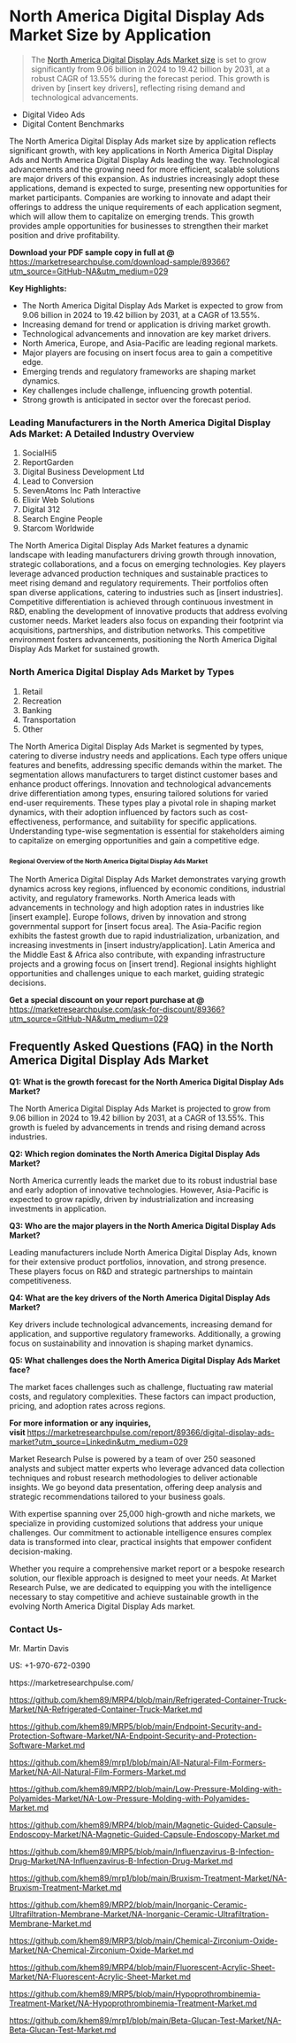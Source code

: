 <h1>North America Digital Display Ads Market&nbsp;Size by Application</h1><blockquote><p>The <a href="https://marketresearchpulse.com/download-sample/89366?utm_source=GitHub-NA&amp;utm_medium=029">North America Digital Display Ads Market size</a> is set to grow significantly from 9.06 billion in 2024 to 19.42 billion by 2031, at a robust CAGR of 13.55% during the forecast period. This growth is driven by [insert key drivers], reflecting rising demand and technological advancements.</p></blockquote><ul><li>Digital Video Ads <li> Digital Content Benchmarks</li></ul><p>The North America Digital Display Ads market size by application reflects significant growth, with key applications in North America Digital Display Ads and North America Digital Display Ads leading the way. Technological advancements and the growing need for more efficient, scalable solutions are major drivers of this expansion. As industries increasingly adopt these applications, demand is expected to surge, presenting new opportunities for market participants. Companies are working to innovate and adapt their offerings to address the unique requirements of each application segment, which will allow them to capitalize on emerging trends. This growth provides ample opportunities for businesses to strengthen their market position and drive profitability.</p><p><strong>Download your PDF sample copy in full at @ </strong><a href="https://marketresearchpulse.com/download-sample/89366?utm_source=GitHub-NA&amp;utm_medium=029">https://marketresearchpulse.com/download-sample/89366?utm_source=GitHub-NA&amp;utm_medium=029</a></p><p><strong>Key Highlights: </strong></p><ul><li>The North America Digital Display Ads Market is expected to grow from 9.06 billion in 2024 to 19.42 billion by 2031, at a CAGR of 13.55%.</li><li>Increasing demand for trend or application is driving market growth.</li><li>Technological advancements and innovation are key market drivers.</li><li>North America, Europe, and Asia-Pacific are leading regional markets.</li><li>Major players are focusing on insert focus area to gain a competitive edge.</li><li>Emerging trends and regulatory frameworks are shaping market dynamics.</li><li>Key challenges include challenge, influencing growth potential.</li><li>Strong growth is anticipated in sector over the forecast period.</li></ul><h3>Leading Manufacturers in the North America Digital Display Ads Market: A Detailed Industry Overview</h3><ol><li>SocialHi5</li><li>ReportGarden</li><li>Digital Business Development Ltd</li><li>Lead to Conversion</li><li>SevenAtoms Inc Path Interactive</li><li>Elixir Web Solutions</li><li>Digital 312</li><li>Search Engine People</li><li>Starcom Worldwide</li></ol><div class="flex max-w-full flex-col flex-grow"><div class="min-h-8 text-message flex w-full flex-col items-end gap-2 whitespace-normal break-words [.text-message+&amp;]:mt-5" dir="auto" data-message-author-role="assistant" data-message-id="fd8432e4-4910-450d-b182-61b7bfb0a01f" data-message-model-slug="gpt-4o"><div class="flex w-full flex-col gap-1 empty:hidden first:pt-[3px]"><div class="markdown prose w-full break-words dark:prose-invert light"><p>The North America Digital Display Ads Market features a dynamic landscape with leading manufacturers driving growth through innovation, strategic collaborations, and a focus on emerging technologies. Key players leverage advanced production techniques and sustainable practices to meet rising demand and regulatory requirements. Their portfolios often span diverse applications, catering to industries such as [insert industries]. Competitive differentiation is achieved through continuous investment in R&amp;D, enabling the development of innovative products that address evolving customer needs. Market leaders also focus on expanding their footprint via acquisitions, partnerships, and distribution networks. This competitive environment fosters advancements, positioning the North America Digital Display Ads Market for sustained growth.</p></div></div></div></div><h3>North America Digital Display Ads Market by Types</h3><ol><li>Retail <li> Recreation <li> Banking <li> Transportation <li> Other</li></ol><div class="flex max-w-full flex-col flex-grow"><div class="min-h-8 text-message flex w-full flex-col items-end gap-2 whitespace-normal break-words [.text-message+&amp;]:mt-5" dir="auto" data-message-author-role="assistant" data-message-id="084470be-0bb7-4664-bddf-5156b4f41249" data-message-model-slug="gpt-4o-mini"><div class="flex w-full flex-col gap-1 empty:hidden first:pt-[3px]"><div class="markdown prose w-full break-words dark:prose-invert light"><p>The North America Digital Display Ads Market is segmented by types, catering to diverse industry needs and applications. Each type offers unique features and benefits, addressing specific demands within the market. The segmentation allows manufacturers to target distinct customer bases and enhance product offerings. Innovation and technological advancements drive differentiation among types, ensuring tailored solutions for varied end-user requirements. These types play a pivotal role in shaping market dynamics, with their adoption influenced by factors such as cost-effectiveness, performance, and suitability for specific applications. Understanding type-wise segmentation is essential for stakeholders aiming to capitalize on emerging opportunities and gain a competitive edge.</p></div></div></div></div><h3><span style="font-size: 11px;">Regional Overview of the North America Digital Display Ads Market</span></h3><div class="flex max-w-full flex-col flex-grow"><div class="min-h-8 text-message flex w-full flex-col items-end gap-2 whitespace-normal break-words [.text-message+&amp;]:mt-5" dir="auto" data-message-author-role="assistant" data-message-id="e9038762-ce64-4e30-91c9-9bd413514231" data-message-model-slug="gpt-4o-mini"><div class="flex w-full flex-col gap-1 empty:hidden first:pt-[3px]"><div class="markdown prose w-full break-words dark:prose-invert light"><p>The North America Digital Display Ads Market demonstrates varying growth dynamics across key regions, influenced by economic conditions, industrial activity, and regulatory frameworks. North America leads with advancements in technology and high adoption rates in industries like [insert example]. Europe follows, driven by innovation and strong governmental support for [insert focus area]. The Asia-Pacific region exhibits the fastest growth due to rapid industrialization, urbanization, and increasing investments in [insert industry/application]. Latin America and the Middle East &amp; Africa also contribute, with expanding infrastructure projects and a growing focus on [insert trend]. Regional insights highlight opportunities and challenges unique to each market, guiding strategic decisions.</p></div></div></div></div><p><strong>Get a special discount on your report purchase at @ </strong><a href="https://marketresearchpulse.com/ask-for-discount/89366?utm_source=GitHub-NA&amp;utm_medium=029">https://marketresearchpulse.com/ask-for-discount/89366?utm_source=GitHub-NA&amp;utm_medium=029</a></p><h2>Frequently Asked Questions (FAQ) in the North America Digital Display Ads Market</h2><p><strong>Q1: What is the growth forecast for the North America Digital Display Ads Market?</strong></p><p>The North America Digital Display Ads Market is projected to grow from 9.06 billion in 2024 to 19.42 billion by 2031, at a CAGR of 13.55%. This growth is fueled by advancements in trends and rising demand across industries.</p><p><strong>Q2: Which region dominates the North America Digital Display Ads Market?</strong></p><p>North America currently leads the market due to its robust industrial base and early adoption of innovative technologies. However, Asia-Pacific is expected to grow rapidly, driven by industrialization and increasing investments in application.</p><p><strong>Q3: Who are the major players in the North America Digital Display Ads Market?</strong></p><p>Leading manufacturers include North America Digital Display Ads, known for their extensive product portfolios, innovation, and strong presence. These players focus on R&amp;D and strategic partnerships to maintain competitiveness.</p><p><strong>Q4: What are the key drivers of the North America Digital Display Ads Market?</strong></p><p>Key drivers include technological advancements, increasing demand for application, and supportive regulatory frameworks. Additionally, a growing focus on sustainability and innovation is shaping market dynamics.</p><p><strong>Q5: What challenges does the North America Digital Display Ads Market face?</strong></p><p>The market faces challenges such as challenge, fluctuating raw material costs, and regulatory complexities. These factors can impact production, pricing, and adoption rates across regions.</p><p><strong>For more information or any inquiries, visit&nbsp;</strong><a href="https://marketresearchpulse.com/report/89366/digital-display-ads-market?utm_source=Linkedin&utm_medium=029">https://marketresearchpulse.com/report/89366/digital-display-ads-market?utm_source=Linkedin&utm_medium=029</a></p><p>Market Research Pulse is powered by a team of over 250 seasoned analysts and subject matter experts who leverage advanced data collection techniques and robust research methodologies to deliver actionable insights. We go beyond data presentation, offering deep analysis and strategic recommendations tailored to your business goals.</p><p>With expertise spanning over 25,000 high-growth and niche markets, we specialize in providing customized solutions that address your unique challenges. Our commitment to actionable intelligence ensures complex data is transformed into clear, practical insights that empower confident decision-making.</p><p>Whether you require a comprehensive market report or a bespoke research solution, our flexible approach is designed to meet your needs. At Market Research Pulse, we are dedicated to equipping you with the intelligence necessary to stay competitive and achieve sustainable growth in the evolving North America Digital Display Ads market.</p><h3><strong>Contact Us-</strong></h3><p>Mr. Martin Davis</p><p>US: +1-970-672-0390</p><p>https://marketresearchpulse.com/</p><p><a href="https://github.com/khem89/MRP4/blob/main/Refrigerated-Container-Truck-Market/NA-Refrigerated-Container-Truck-Market.md">https://github.com/khem89/MRP4/blob/main/Refrigerated-Container-Truck-Market/NA-Refrigerated-Container-Truck-Market.md</a></p><p><a href="https://github.com/khem89/MRP5/blob/main/Endpoint-Security-and-Protection-Software-Market/NA-Endpoint-Security-and-Protection-Software-Market.md">https://github.com/khem89/MRP5/blob/main/Endpoint-Security-and-Protection-Software-Market/NA-Endpoint-Security-and-Protection-Software-Market.md</a></p><p><a href="https://github.com/khem89/mrp1/blob/main/All-Natural-Film-Formers-Market/NA-All-Natural-Film-Formers-Market.md">https://github.com/khem89/mrp1/blob/main/All-Natural-Film-Formers-Market/NA-All-Natural-Film-Formers-Market.md</a></p><p><a href="https://github.com/khem89/MRP2/blob/main/Low-Pressure-Molding-with-Polyamides-Market/NA-Low-Pressure-Molding-with-Polyamides-Market.md">https://github.com/khem89/MRP2/blob/main/Low-Pressure-Molding-with-Polyamides-Market/NA-Low-Pressure-Molding-with-Polyamides-Market.md</a></p><p><a href="https://github.com/khem89/MRP4/blob/main/Magnetic-Guided-Capsule-Endoscopy-Market/NA-Magnetic-Guided-Capsule-Endoscopy-Market.md">https://github.com/khem89/MRP4/blob/main/Magnetic-Guided-Capsule-Endoscopy-Market/NA-Magnetic-Guided-Capsule-Endoscopy-Market.md</a></p><p><a href="https://github.com/khem89/MRP5/blob/main/Influenzavirus-B-Infection-Drug-Market/NA-Influenzavirus-B-Infection-Drug-Market.md">https://github.com/khem89/MRP5/blob/main/Influenzavirus-B-Infection-Drug-Market/NA-Influenzavirus-B-Infection-Drug-Market.md</a></p><p><a href="https://github.com/khem89/mrp1/blob/main/Bruxism-Treatment-Market/NA-Bruxism-Treatment-Market.md">https://github.com/khem89/mrp1/blob/main/Bruxism-Treatment-Market/NA-Bruxism-Treatment-Market.md</a></p><p><a href="https://github.com/khem89/MRP2/blob/main/Inorganic-Ceramic-Ultrafiltration-Membrane-Market/NA-Inorganic-Ceramic-Ultrafiltration-Membrane-Market.md">https://github.com/khem89/MRP2/blob/main/Inorganic-Ceramic-Ultrafiltration-Membrane-Market/NA-Inorganic-Ceramic-Ultrafiltration-Membrane-Market.md</a></p><p><a href="https://github.com/khem89/MRP3/blob/main/Chemical-Zirconium-Oxide-Market/NA-Chemical-Zirconium-Oxide-Market.md">https://github.com/khem89/MRP3/blob/main/Chemical-Zirconium-Oxide-Market/NA-Chemical-Zirconium-Oxide-Market.md</a></p><p><a href="https://github.com/khem89/MRP4/blob/main/Fluorescent-Acrylic-Sheet-Market/NA-Fluorescent-Acrylic-Sheet-Market.md">https://github.com/khem89/MRP4/blob/main/Fluorescent-Acrylic-Sheet-Market/NA-Fluorescent-Acrylic-Sheet-Market.md</a></p><p><a href="https://github.com/khem89/MRP5/blob/main/Hypoprothrombinemia-Treatment-Market/NA-Hypoprothrombinemia-Treatment-Market.md">https://github.com/khem89/MRP5/blob/main/Hypoprothrombinemia-Treatment-Market/NA-Hypoprothrombinemia-Treatment-Market.md</a></p><p><a href="https://github.com/khem89/mrp1/blob/main/Beta-Glucan-Test-Market/NA-Beta-Glucan-Test-Market.md">https://github.com/khem89/mrp1/blob/main/Beta-Glucan-Test-Market/NA-Beta-Glucan-Test-Market.md</a></p>
